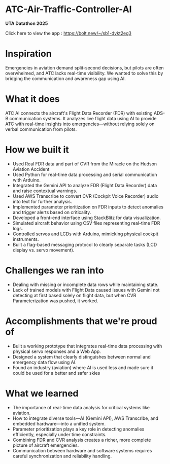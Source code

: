 # ATC-Air-Traffic-Controller-AI
**UTA Datathon 2025**

Click here to view the app : https://bolt.new/~/sb1-dvkt2eg3

# Inspiration

Emergencies in aviation demand split-second decisions, but pilots are often overwhelmed, and ATC lacks real-time visibility. We wanted to solve this by bridging the communication and awareness gap using AI.

# What it does

ATC AI connects the aircraft's Flight Data Recorder (FDR) with existing ADS-B communication systems. It analyzes live flight data using AI to provide ATC with real-time insights into emergencies—without relying solely on verbal communication from pilots.

# How we built it

- Used Real FDR data and part of CVR from the Miracle on the Hudson Aviation Accident
- Used Python for real-time data processing and serial communication with Arduino.
- Integrated the Gemini API to analyze FDR (Flight Data Recorder) data and raise contextual warnings.
- Used AWS Transcribe to convert CVR (Cockpit Voice Recorder) audio into text for further analysis.
- Implemented parameter prioritization on FDR inputs to detect anomalies and trigger alerts based on criticality.
- Developed a front-end interface using StackBlitz for data visualization.
- Simulated aircraft behavior using CSV files representing real-time FDR logs.
- Controlled servos and LCDs with Arduino, mimicking physical cockpit instruments.
- Built a flag-based messaging protocol to clearly separate tasks (LCD display vs. servo movement).

# Challenges we ran into

- Dealing with missing or incomplete data rows while maintaining state.
- Lack of trained models with Flight Data caused issues with Gemini not detecting at first based solely on flight data, but when CVR Parameterization was pushed, it worked.

# Accomplishments that we're proud of

- Built a working prototype that integrates real-time data processing with physical servo responses and a Web App.
- Designed a system that clearly distinguishes between normal and emergency data flow using AI.
- Found an industry (aviation) where AI is used less and made sure it could be used for a better and safer skies

# What we learned
- The importance of real-time data analysis for critical systems like aviation.
- How to integrate diverse tools—AI (Gemini API), AWS Transcribe, and embedded hardware—into a unified system.
- Parameter prioritization plays a key role in detecting anomalies efficiently, especially under time constraints.
- Combining FDR and CVR analysis creates a richer, more complete picture of aircraft emergencies.
- Communication between hardware and software systems requires careful synchronization and reliability handling.
